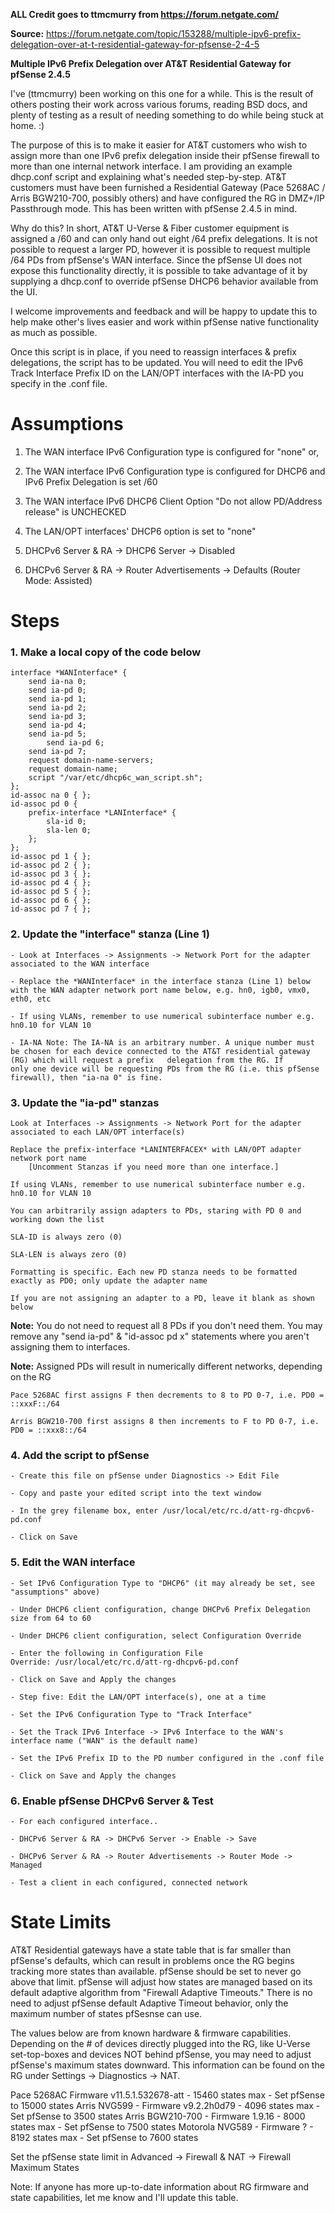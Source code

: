 **ALL Credit goes to ttmcmurry from https://forum.netgate.com/**

**Source:** https://forum.netgate.com/topic/153288/multiple-ipv6-prefix-delegation-over-at-t-residential-gateway-for-pfsense-2-4-5 


**Multiple IPv6 Prefix Delegation over AT&amp;T Residential Gateway for pfSense 2.4.5** 

I've (ttmcmurry) been working on this one for a while. This is the result of others posting their work across various forums, reading BSD docs, and plenty of testing as a result of needing something to do while being stuck at home. :) 

The purpose of this is to make it easier for AT&T customers who wish to assign more than one IPv6 prefix delegation inside their pfSense firewall to more than one internal network interface. I am providing an example dhcp.conf script and explaining what's needed step-by-step. AT&T customers must have been furnished a Residential Gateway (Pace 5268AC / Arris BGW210-700, possibly others) and have configured the RG in DMZ+/IP Passthrough mode. This has been written with pfSense 2.4.5 in mind. 

Why do this? In short, AT&T U-Verse & Fiber customer equipment is assigned a /60 and can only hand out eight /64 prefix delegations. It is not possible to request a larger PD, however it is possible to request multiple /64 PDs from pfSense's WAN interface. Since the pfSense UI does not expose this functionality directly, it is possible to take advantage of it by supplying a dhcp.conf to override pfSense DHCP6 behavior available from the UI. 

I welcome improvements and feedback and will be happy to update this to help make other's lives easier and work within pfSense native functionality as much as possible. 

Once this script is in place, if you need to reassign interfaces & prefix delegations, the script has to be updated. You will need to edit the IPv6 Track Interface Prefix ID on the LAN/OPT interfaces with the IA-PD you specify in the .conf file. 

# Assumptions

1. The WAN interface IPv6 Configuration type is configured for "none" or, 

2. The WAN interface IPv6 Configuration type is configured for DHCP6 and IPv6 Prefix Delegation is set /60 

3. The WAN interface IPv6 DHCP6 Client Option "Do not allow PD/Address release" is UNCHECKED 

4. The LAN/OPT interfaces' DHCP6 option is set to "none" 

5. DHCPv6 Server & RA -> DHCP6 Server -> Disabled 

6. DHCPv6 Server & RA -> Router Advertisements -> Defaults (Router Mode: Assisted) 

# Steps 
### 1. Make a local copy of the code below 
```
interface *WANInterface* {
	send ia-na 0;
	send ia-pd 0;
	send ia-pd 1;
	send ia-pd 2;
	send ia-pd 3;
	send ia-pd 4;
	send ia-pd 5;
        send ia-pd 6;
	send ia-pd 7;
	request domain-name-servers;
	request domain-name;
	script "/var/etc/dhcp6c_wan_script.sh";
};
id-assoc na 0 { };
id-assoc pd 0 {
	prefix-interface *LANInterface* {
		sla-id 0;
		sla-len 0;
	};
};
id-assoc pd 1 { };
id-assoc pd 2 { };
id-assoc pd 3 { };
id-assoc pd 4 { };
id-assoc pd 5 { };
id-assoc pd 6 { };
id-assoc pd 7 { };

``` 

### 2. Update the "interface" stanza (Line 1)

	- Look at Interfaces -> Assignments -> Network Port for the adapter associated to the WAN interface 

	- Replace the *WANInterface* in the interface stanza (Line 1) below with the WAN adapter network port name below, e.g. hn0, igb0, vmx0, eth0, etc 

	- If using VLANs, remember to use numerical subinterface number e.g. hn0.10 for VLAN 10 

	- IA-NA Note: The IA-NA is an arbitrary number. A unique number must be chosen for each device connected to the AT&T residential gateway (RG) which will request a prefix 	delegation from the RG. If only one device will be requesting PDs from the RG (i.e. this pfSense firewall), then "ia-na 0" is fine. 

### 3. Update the "ia-pd" stanzas

	Look at Interfaces -> Assignments -> Network Port for the adapter associated to each LAN/OPT interface(s) 

	Replace the prefix-interface *LANINTERFACEX* with LAN/OPT adapter network port name 
		[Uncomment Stanzas if you need more than one interface.]

	If using VLANs, remember to use numerical subinterface number e.g. hn0.10 for VLAN 10 

	You can arbitrarily assign adapters to PDs, staring with PD 0 and working down the list 

	SLA-ID is always zero (0) 

	SLA-LEN is always zero (0) 

	Formatting is specific. Each new PD stanza needs to be formatted exactly as PD0; only update the adapter name 

	If you are not assigning an adapter to a PD, leave it blank as shown below 


**Note:** You do not need to request all 8 PDs if you don't need them. You may remove any "send ia-pd" & "id-assoc pd x" statements where you aren't assigning them to interfaces. 

**Note:**  Assigned PDs will result in numerically different networks, depending on the RG 

	Pace 5268AC first assigns F then decrements to 8 to PD 0-7, i.e. PD0 = ::xxxF::/64 

	Arris BGW210-700 first assigns 8 then increments to F to PD 0-7, i.e. PD0 = ::xxx8::/64 


### 4. Add the script to pfSense

	- Create this file on pfSense under Diagnostics -> Edit File 

	- Copy and paste your edited script into the text window 

	- In the grey filename box, enter /usr/local/etc/rc.d/att-rg-dhcpv6-pd.conf 

	- Click on Save 

### 5. Edit the WAN interface

	- Set IPv6 Configuration Type to "DHCP6" (it may already be set, see "assumptions" above) 

	- Under DHCP6 client configuration, change DHCPv6 Prefix Delegation size from 64 to 60

	- Under DHCP6 client configuration, select Configuration Override 

	- Enter the following in Configuration File Override: /usr/local/etc/rc.d/att-rg-dhcpv6-pd.conf 

	- Click on Save and Apply the changes 

	- Step five: Edit the LAN/OPT interface(s), one at a time 

	- Set the IPv6 Configuration Type to "Track Interface" 

	- Set the Track IPv6 Interface -> IPv6 Interface to the WAN's interface name ("WAN" is the default name) 

	- Set the IPv6 Prefix ID to the PD number configured in the .conf file 

	- Click on Save and Apply the changes 

### 6. Enable pfSense DHCPv6 Server & Test

	- For each configured interface.. 

	- DHCPv6 Server & RA -> DHCPv6 Server -> Enable -> Save 

	- DHCPv6 Server & RA -> Router Advertisements -> Router Mode -> Managed 

	- Test a client in each configured, connected network 



# State Limits


AT&T Residential gateways have a state table that is far smaller than pfSense's defaults, which can result in problems once the RG begins tracking more states than available. pfSense should be set to never go above that limit. pfSense will adjust how states are managed based on its default adaptive algorithm from "Firewall Adaptive Timeouts." There is no need to adjust pfSense default Adaptive Timeout behavior, only the maximum number of states pfSesnse can use.

The values below are from known hardware & firmware capabilities. Depending on the # of devices directly plugged into the RG, like U-Verse set-top-boxes and devices NOT behind pfSense, you may need to adjust pfSense's maximum states downward. This information can be found on the RG under Settings -> Diagnostics -> NAT.

Pace 5268AC Firmware v11.5.1.532678-att - 15460 states max - Set pfSense to 15000 states
Arris NVG599 - Firmware v9.2.2h0d79 - 4096 states max - Set pfSense to 3500 states
Arris BGW210-700 - Firmware 1.9.16 - 8000 states max - Set pfSense to 7500 states
Motorola NVG589 - Firmware ? - 8192 states max - Set pfSense to 7600 states

Set the pfSense state limit in Advanced -> Firewall & NAT -> Firewall Maximum States

Note: If anyone has more up-to-date information about RG firmware and state capabilities, let me know and I'll update this table.
